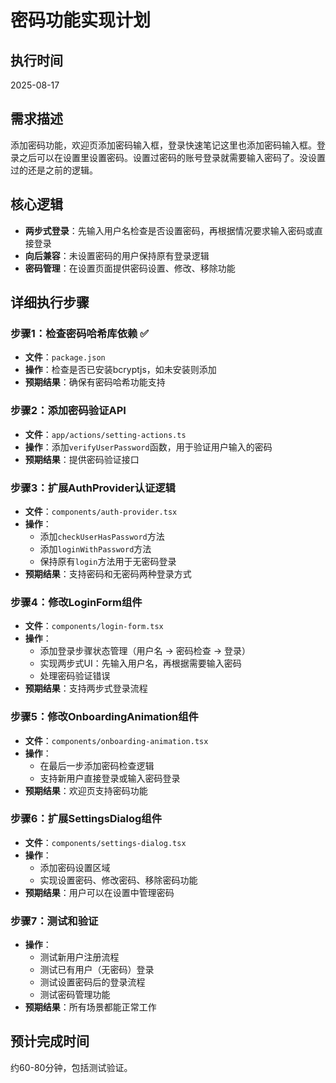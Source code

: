 # 密码功能实现计划

## 执行时间
2025-08-17

## 需求描述
添加密码功能，欢迎页添加密码输入框，登录快速笔记这里也添加密码输入框。登录之后可以在设置里设置密码。设置过密码的账号登录就需要输入密码了。没设置过的还是之前的逻辑。

## 核心逻辑
- **两步式登录**：先输入用户名检查是否设置密码，再根据情况要求输入密码或直接登录
- **向后兼容**：未设置密码的用户保持原有登录逻辑
- **密码管理**：在设置页面提供密码设置、修改、移除功能

## 详细执行步骤

### 步骤1：检查密码哈希库依赖 ✅
- **文件**：`package.json`
- **操作**：检查是否已安装bcryptjs，如未安装则添加
- **预期结果**：确保有密码哈希功能支持

### 步骤2：添加密码验证API
- **文件**：`app/actions/setting-actions.ts`
- **操作**：添加`verifyUserPassword`函数，用于验证用户输入的密码
- **预期结果**：提供密码验证接口

### 步骤3：扩展AuthProvider认证逻辑
- **文件**：`components/auth-provider.tsx`
- **操作**：
  - 添加`checkUserHasPassword`方法
  - 添加`loginWithPassword`方法
  - 保持原有`login`方法用于无密码登录
- **预期结果**：支持密码和无密码两种登录方式

### 步骤4：修改LoginForm组件
- **文件**：`components/login-form.tsx`
- **操作**：
  - 添加登录步骤状态管理（用户名 → 密码检查 → 登录）
  - 实现两步式UI：先输入用户名，再根据需要输入密码
  - 处理密码验证错误
- **预期结果**：支持两步式登录流程

### 步骤5：修改OnboardingAnimation组件
- **文件**：`components/onboarding-animation.tsx`
- **操作**：
  - 在最后一步添加密码检查逻辑
  - 支持新用户直接登录或输入密码登录
- **预期结果**：欢迎页支持密码功能

### 步骤6：扩展SettingsDialog组件
- **文件**：`components/settings-dialog.tsx`
- **操作**：
  - 添加密码设置区域
  - 实现设置密码、修改密码、移除密码功能
- **预期结果**：用户可以在设置中管理密码

### 步骤7：测试和验证
- **操作**：
  - 测试新用户注册流程
  - 测试已有用户（无密码）登录
  - 测试设置密码后的登录流程
  - 测试密码管理功能
- **预期结果**：所有场景都能正常工作

## 预计完成时间
约60-80分钟，包括测试验证。
